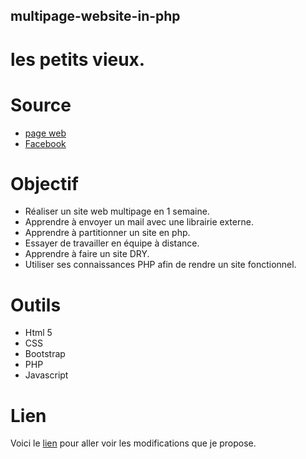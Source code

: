 ## multipage-website-in-php

# les petits vieux.

# Source 
 
* [page web](https://http://www.lespetitsvieux.be/)
* [Facebook](https://www.facebook.com/groups/49957318077/about/)

# Objectif 

* Réaliser un site web multipage en 1 semaine.
* Apprendre à envoyer un mail avec une librairie externe.
* Apprendre à partitionner un site en php.
* Essayer de travailler en équipe à distance.
* Apprendre à faire un site DRY.
* Utiliser ses connaissances PHP afin de rendre un site fonctionnel.

# Outils 

* Html 5
* CSS
* Bootstrap 
* PHP
* Javascript 

# Lien

Voici le [lien](https://lespetitsvieux.herokuapp.com/) pour aller voir les modifications que je propose.
